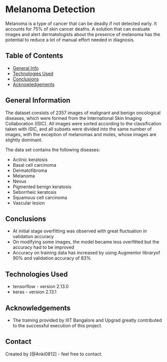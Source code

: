 # Melanoma Detection
Melanoma is a type of cancer that can be deadly if not detected early. It accounts for 75% of skin cancer deaths. A solution that can evaluate images and alert dermatologists about the presence of melanoma has the potential to reduce a lot of manual effort needed in diagnosis.


## Table of Contents
* [General Info](#general-information)
* [Technologies Used](#technologies-used)
* [Conclusions](#conclusions)
* [Acknowledgements](#acknowledgements)

<!-- You can include any other section that is pertinent to your problem -->

## General Information
The dataset consists of 2357 images of malignant and benign oncological diseases, which were formed from the International Skin Imaging Collaboration (ISIC). All images were sorted according to the classification taken with ISIC, and all subsets were divided into the same number of images, with the exception of melanomas and moles, whose images are slightly dominant.


The data set contains the following diseases:

- Actinic keratosis
- Basal cell carcinoma
- Dermatofibroma
- Melanoma
- Nevus
- Pigmented benign keratosis
- Seborrheic keratosis
- Squamous cell carcinoma
- Vascular lesion

## Conclusions
- At initial stage overfitting was observed with great fluctuation in validation accuracy
- On modifying some images, the model became less overfitted but the accuracy had to be improved
- Accuracy on training data has increased by using Augmentor libraryof 90% and validation accuracy of 83%

<!-- You don't have to answer all the questions - just the ones relevant to your project. -->


## Technologies Used
- tensorflow - version 2.13.0
- keras - version 2.13.1

<!-- As the libraries versions keep on changing, it is recommended to mention the version of library used in this project -->

## Acknowledgements
- The training provided by IIIT Bangalore and Upgrad greatly contributed to the successful execution of this project.


## Contact
Created by [@Anki0812] - feel free to contact.


<!-- Optional -->
<!-- ## License -->
<!-- This project is open source and available under the [... License](). -->

<!-- You don't have to include all sections - just the one's relevant to your project -->